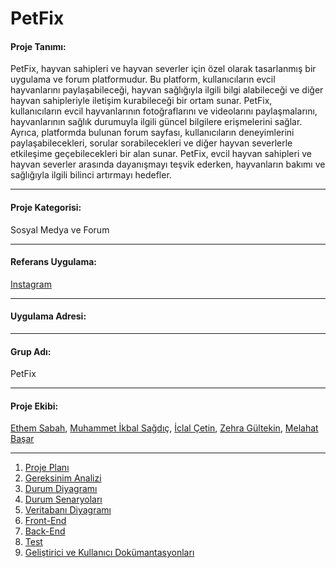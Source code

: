 # PetFix

#### Proje Tanımı:

PetFix, hayvan sahipleri ve hayvan severler için özel olarak tasarlanmış bir uygulama ve forum platformudur. Bu platform, kullanıcıların evcil hayvanlarını paylaşabileceği, hayvan sağlığıyla ilgili bilgi alabileceği ve diğer hayvan sahipleriyle iletişim kurabileceği bir ortam sunar. PetFix, kullanıcıların evcil hayvanlarının fotoğraflarını ve videolarını paylaşmalarını, hayvanlarının sağlık durumuyla ilgili güncel bilgilere erişmelerini sağlar. Ayrıca, platformda bulunan forum sayfası, kullanıcıların deneyimlerini paylaşabilecekleri, sorular sorabilecekleri ve diğer hayvan severlerle etkileşime geçebilecekleri bir alan sunar. PetFix, evcil hayvan sahipleri ve hayvan severler arasında dayanışmayı teşvik ederken, hayvanların bakımı ve sağlığıyla ilgili bilinci artırmayı hedefler.

---

#### Proje Kategorisi:

Sosyal Medya ve Forum

---

#### Referans Uygulama:

[Instagram](https://www.instagram.com/)

---

#### Uygulama Adresi:

---

#### Grup Adı:

PetFix

---

#### Proje Ekibi:

[Ethem Sabah](MD/EthemSabah.md), [Muhammet İkbal Sağdıç](MD/MuhammetİkbalSagdic.md), [İclal Çetin](MD/İclalCetin.md), [Zehra Gültekin](MD/ZehraGültekin.md), [Melahat Başar](MD/MelahatBasar.md)

---

1. [Proje Planı](MD/ProjePlani.md)
2. [Gereksinim Analizi](MD/GereksinimAnalizi.md)
3. [Durum Diyagramı](MD/DurumDiyagramı.md)
4. [Durum Senaryoları](MD/DurumSenaryoları.md)
5. [Veritabanı Diyagramı](MD/VeritabanıDiyagramı.md)
6. [Front-End](MD/FrontEnd.md)
7. [Back-End](MD/BackEnd.md)
8. [Test](MD/Test.md)
9. [Geliştirici ve Kullanıcı Dokümantasyonları](MD/GeliştiriciVeKullanıcıDökümantasyonları.md)
